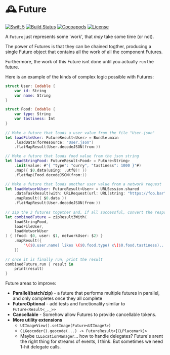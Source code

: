 # 🕰 Future

[![Swift 5](https://img.shields.io/badge/swift-5-ED523F.svg?style=flat)](https://swift.org/download/)
[![Build Status](https://travis-ci.com/shopgun/swift-future.svg?branch=master)](https://travis-ci.com/shopgun/swift-future)
[![Cocoapods](https://img.shields.io/cocoapods/v/shopgun-future.svg)](http://cocoapods.org/pods/ShopGun-Future)
[![License](http://img.shields.io/badge/license-MIT-brightgreen.svg)](LICENSE.md)

A `Future` just represents some 'work', that _may_ take some time (or not).

The power of Futures is that they can be chained togther, producing a single Future object that contains all the work of all the component Futures. 

Furthermore, the work of this Future isnt done until you actually `run` the future.

Here is an example of the kinds of complex logic possible with Futures:

```swift
struct User: Codable {
    var id: String
    var name: String
}

struct Food: Codable {
    var type: String
    var tastiness: Int
}
    
// Make a future that loads a user value from the file "User.json"
let loadFileUser: FutureResult<User> = Bundle.main
    .loadData(forResource: "User.json")
    .flatMapResult(User.decodeJSON(from:))

// Make a future that loads food value from the json string
let loadStringFood: FutureResult<Food> = Future<String>
    .init(value: #"{ "type": "curry", "tastiness": 1000 }"#)
    .map({ $0.data(using: .utf8)! })
    .flatMap(Food.decodeJSON(from:))

// Make a future that loads another user value from a network request
let loadNetworkUser: FutureResult<User> = URLSession.shared
    .dataTaskResult(with: URLRequest(url: URL(string: "https://foo.bar")!))
    .mapResult({ $0.data })
    .flatMapResult(User.decodeJSON(from:))
    
// zip the 3 futures together and, if all successful, convert the response into a string.
let combinedFuture = zipResult3With(
    loadStringFood,
    loadFileUser,
    loadNetworkUser
) { (food: $0, user: $1, networkUser: $2) }
    .mapResult({
        "\($0.user.name) likes \($0.food.type) x\($0.food.tastiness)... networkUser: '\($0.networkUser.name)'"
    })
    
// once it is finally run, print the result
combinedFuture.run { result in
    print(result)
} 
```


Future areas to improve:

- **Parallel(batch/zip)** - a future that performs multiple futures in parallel, and only completes once they all complete
- **FutureOptional** - add tests and functionality similar to `Future<Result<_,_>>`
- **Cancellable** - Somehow allow Futures to provide cancellable tokens.
- **More utility extensions** 
	- `UIImageView().setImage(Future<UIImage?>)`
	- `CLGeocoder().geocode(...) -> FutureResult<[CLPlacemark]>`
	- Maybe `CLLocationManager`... how to handle delegates? Future's arent the right thing for streams of events, I think. But sometimes we need 1-hit delegate calls.